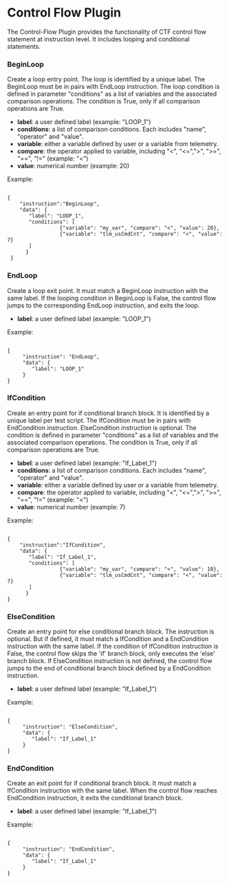 # Control Flow Plugin

The Control-Flow Plugin provides the functionality of CTF control flow statement at instruction level. 
It includes looping and conditional statements. 

### BeginLoop

Create a loop entry point. The loop is identified by a unique label. 
The BeginLoop must be in pairs with EndLoop instruction. The loop condition is defined in parameter "conditions" 
as a list of variables and the associated comparison operations. The condition is True, only 
if all comparison operations are True.
    
- **label**: a user defined label (example: "LOOP_1")
- **conditions**: a list of comparison conditions. Each includes "name", "operator" and "value".
- **variable**: either a variable defined by user or a variable from telemetry.
- **compare**: the operator applied to variable, including "<", "<=",">", ">=", "==", "!="  (example: "<")
- **value**: numerical number (example: 20)

Example:
<pre><code>
{
    "instruction":"BeginLoop",
    "data": {
       "label": "LOOP_1",
       "conditions": [
                 {"variable": "my_var", "compare": "<", "value": 20},
                 {"variable": "tlm_usCmdCnt", "compare": "<", "value": 7}
       ]
      }
 }
</code></pre>

### EndLoop

Create a loop exit point. It must match a BeginLoop instruction with the same label. 
If the looping condition in BeginLoop is False, the control flow jumps to the corresponding EndLoop instruction, 
and exits the loop.   

- **label**: a user defined label (example: "LOOP_1")

Example:
<pre><code>
{
     "instruction": "EndLoop",
     "data": { 
        "label": "LOOP_1" 
     }
}
</code></pre>

### IfCondition

Create an entry point for if conditional branch block. It is identified by a unique label per test script.
The IfCondition must be in pairs with EndCondition instruction. ElseCondition instruction is optional.
The condition is defined in parameter "conditions" as a list of variables and the associated comparison operations. 
The condition is True, only if all comparison operations are True.   

- **label**: a user defined label (example: "If_Label_1")
- **conditions**: a list of comparison conditions. Each includes "name", "operator" and "value".
- **variable**: either a variable defined by user or a variable from telemetry.
- **compare**: the operator applied to variable, including "<", "<=",">", ">=", "==", "!="  (example: "<")
- **value**: numerical number (example: 7)

Example:
<pre><code>
{
    "instruction":"IfCondition",
    "data": {
       "label": "If_Label_1",
       "conditions": [
                 {"variable": "my_var", "compare": "<", "value": 10},
                 {"variable": "tlm_usCmdCnt", "compare": "<", "value": 7}
       ]
      }
}
</code></pre>

### ElseCondition

Create an entry point for else conditional branch block. The instruction is optional. But if defined, 
it must match a IfCondition and a EndCondition instruction with the same label. 
If the condition of IfCondition instruction is False, the control flow skips the 'if' branch block,
only executes the 'else' branch block. If ElseCondition instruction is not defined,
the control flow jumps to the end of conditional branch block defined by a EndCondition instruction.

- **label**: a user defined label (example: "If_Label_1")

Example:
<pre><code>
{
     "instruction": "ElseCondition",
     "data": { 
        "label": "If_Label_1" 
     }
}
</code></pre>

### EndCondition

Create an exit point for if conditional branch block. It must match a IfCondition instruction with the same label. 
When the control flow reaches EndCondition instruction, it exits the conditional branch block.   

- **label**: a user defined label (example: "If_Label_1")

Example:
<pre><code>
{
     "instruction": "EndCondition",
     "data": { 
        "label": "If_Label_1" 
     }
}
</code></pre>
